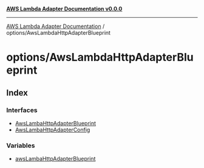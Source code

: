 [**AWS Lambda Adapter Documentation v0.0.0**](../../README.md)

***

[AWS Lambda Adapter Documentation](../../modules.md) / options/AwsLambdaHttpAdapterBlueprint

# options/AwsLambdaHttpAdapterBlueprint

## Index

### Interfaces

- [AwsLambaHttpAdapterBlueprint](interfaces/AwsLambaHttpAdapterBlueprint.md)
- [AwsLambaHttpAdapterConfig](interfaces/AwsLambaHttpAdapterConfig.md)

### Variables

- [awsLambaHttpAdapterBlueprint](variables/awsLambaHttpAdapterBlueprint.md)
